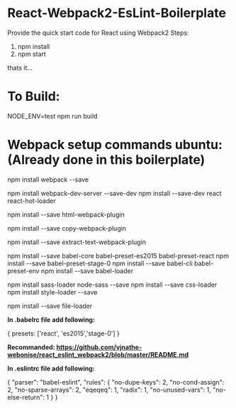 # React-Webpack2-EsLint-Boilerplate
Provide the quick start code for React using Webpack2
Steps:

1) npm install
2) npm start

thats it...

# To Build:
NODE_ENV=test npm run build 

# Webpack setup commands ubuntu: (Already done in this boilerplate)

npm install webpack --save

npm install webpack-dev-server --save-dev
npm install --save-dev react react-hot-loader

npm install --save html-webpack-plugin

npm install --save copy-webpack-plugin

npm install --save extract-text-webpack-plugin

npm install --save babel-core babel-preset-es2015 babel-preset-react
npm install --save babel-preset-stage-0
npm install --save babel-cli babel-preset-env
npm install --save babel-loader

npm install sass-loader node-sass --save
npm install --save css-loader
npm install style-loader --save

npm install --save file-loader

**In .babelrc file add following:** 

{
    presets: ['react', 'es2015','stage-0']
}

**Recommanded: https://github.com/vjnathe-webonise/react_eslint_webpack2/blob/master/README.md**

**In .eslintrc file add following:**

{
  "parser": "babel-eslint",
  "rules": {
    "no-dupe-keys": 2,
    "no-cond-assign": 2,
    "no-sparse-arrays": 2,
    "eqeqeq": 1,
    "radix": 1,
    "no-unused-vars": 1,
    "no-else-return": 1
  }
}
